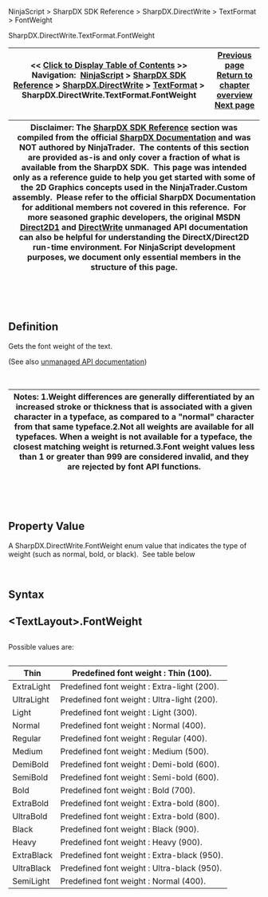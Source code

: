 ﻿


NinjaScript \> SharpDX SDK Reference \> SharpDX.DirectWrite \> TextFormat \> FontWeight






















SharpDX.DirectWrite.TextFormat.FontWeight







| \<\< [Click to Display Table of Contents](sharpdx_directwrite_textformat_fontweight.md) \>\> **Navigation:**     [NinjaScript](ninjascript-1.md) \> [SharpDX SDK Reference](sharpdx_sdk_reference-1.md) \> [SharpDX.DirectWrite](sharpdx_directwrite-1.md) \> [TextFormat](sharpdx_directwrite_textformat-1.md) \> SharpDX.DirectWrite.TextFormat.FontWeight | [Previous page](sharpdx_directwrite_textformat_fontstyle-1.md) [Return to chapter overview](sharpdx_directwrite_textformat-1.md) [Next page](sharpdx_directwrite_textformat_paragraphalignment-1.md) |
| --- | --- |













| Disclaimer: The [SharpDX SDK Reference](sharpdx_sdk_reference-1.md) section was compiled from the official [SharpDX Documentation](http://sharpdx.org/) and was NOT authored by NinjaTrader.  The contents of this section are provided as\-is and only cover a fraction of what is available from the SharpDX SDK.  This page was intended only as a reference guide to help you get started with some of the 2D Graphics concepts used in the NinjaTrader.Custom assembly.  Please refer to the official SharpDX Documentation for additional members not covered in this reference.  For more seasoned graphic developers, the original MSDN [Direct2D1](https://msdn.microsoft.com/en-us/library/windows/desktop/dd370990.aspx) and [DirectWrite](https://msdn.microsoft.com/en-us/library/windows/desktop/dd368038.aspx) unmanaged API documentation can also be helpful for understanding the DirectX/Direct2D run\-time environment. For NinjaScript development purposes, we document only essential members in the structure of this page. |
| --- |



 


 


## Definition


Gets the font weight of the text. 


(See also [unmanaged API documentation](https://msdn.microsoft.com/en-us/library/dd316652.aspx))


 




| Notes: 1\.Weight differences are generally differentiated by an increased stroke or thickness that is associated with a given character in a typeface, as compared to a "normal" character from that same typeface.2\.Not all weights are available for all typefaces. When a weight is not available for a typeface, the closest matching weight is returned.3\.Font weight values less than 1 or greater than 999 are considered invalid, and they are rejected by font API functions. |
| --- |



 


 


## Property Value


A SharpDX.DirectWrite.FontWeight enum value that indicates the type of weight (such as normal, bold, or black).  See table below


 


## Syntax


## \<TextLayout\>.FontWeight


## 


Possible values are:


## 




| Thin | Predefined font weight : Thin (100\). |
| --- | --- |
| ExtraLight | Predefined font weight : Extra\-light (200\). |
| UltraLight | Predefined font weight : Ultra\-light (200\). |
| Light | Predefined font weight : Light (300\). |
| Normal | Predefined font weight : Normal (400\). |
| Regular | Predefined font weight : Regular (400\). |
| Medium | Predefined font weight : Medium (500\). |
| DemiBold | Predefined font weight : Demi\-bold (600\). |
| SemiBold | Predefined font weight : Semi\-bold (600\). |
| Bold | Predefined font weight : Bold (700\). |
| ExtraBold | Predefined font weight : Extra\-bold (800\). |
| UltraBold | Predefined font weight : Extra\-bold (800\). |
| Black | Predefined font weight : Black (900\). |
| Heavy | Predefined font weight : Heavy (900\). |
| ExtraBlack | Predefined font weight : Extra\-black (950\). |
| UltraBlack | Predefined font weight : Ultra\-black (950\). |
| SemiLight | Predefined font weight : Normal (400\). |









